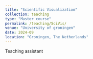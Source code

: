 ```yaml
---
title: "Scientific Visualization"
collection: teaching
type: "Master course"
permalink: /teaching/SciVis/
venue: "University of groningen"
date: 2024-09
location: "Groningen, The Netherlands"
---
```

Teaching assistant
